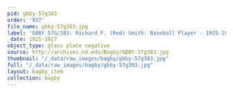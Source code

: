 ```yaml
---
pid: gbby-57g383
order: '937'
file_name: gbby-57g383.jpg
label: 'GBBY 57G/383: Richard F. (Red) Smith: Baseball Player - 1925-1927'
_date: 1925-1927
object_type: glass plate negative
source: http://archives.nd.edu/Bagby/GBBY-57g383.jpg
thumbnail: "/_data/raw_images/bagby/gbby-57g383.jpg"
full: "/_data/raw_images/bagby/gbby-57g383.jpg"
layout: bagby_item
collection: bagby
---
```


